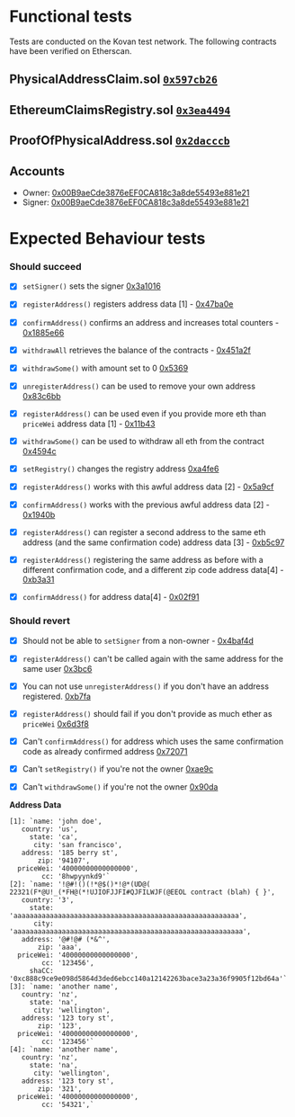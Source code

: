 # Functional tests
Tests are conducted on the Kovan test network. The following contracts have been verified on Etherscan.

## PhysicalAddressClaim.sol [`0x597cb26`](https://kovan.etherscan.io/address/0x597cb26b0dadd5361bf4a544eea571405f0f7d82#code)
## EthereumClaimsRegistry.sol [`0x3ea4494`](https://kovan.etherscan.io/address/0x3ea4494de0f892359544ef1322edef389db15bbf#code)
## ProofOfPhysicalAddress.sol [`0x2dacccb`](https://kovan.etherscan.io/address/0x2dacccbea6443f43a2c96ab66d35ac3266f90145#code)

## Accounts

- Owner: [0x00B9aeCde3876eEF0CA818c3a8de55493e881e21](https://kovan.etherscan.io/address/0x00B9aeCde3876eEF0CA818c3a8de55493e881e21)
- Signer: [0x00B9aeCde3876eEF0CA818c3a8de55493e881e21](https://kovan.etherscan.io/address/0x00B9aeCde3876eEF0CA818c3a8de55493e881e21)

# Expected Behaviour tests

### Should succeed

- [x] `setSigner()` sets the signer [0x3a1016](https://kovan.etherscan.io/tx/0x3a1016d95846b9564716bb7d90ebdc3e46e29beabef385e3531eaf46991f5ed5)
- [x] `registerAddress()` registers address data [1] - [0x47ba0e](https://kovan.etherscan.io/tx/0x47ba0e18f27e06875da6d3fd3b46d20f9091b707616ce2c53ff4b7cb97b9af6e)
- [x] `confirmAddress()` confirms an address and increases total counters - [0x1885e66](https://kovan.etherscan.io/tx/0x1885e665506d0092f041bc07b91bafcb67c690986aed1bfc06769d589716f5d5)
- [x] `withdrawAll` retrieves the balance of the contracts - [0x451a2f](https://kovan.etherscan.io/tx/0x451a2f1dda9be7c9815517b84878dc0080cf2672ee92c01fcef9cdb615488f59)
- [x] `withdrawSome()` with amount set to 0 [0x5369](https://kovan.etherscan.io/tx/0x5369bd68c4cc6bacadfd54822ed74b96bd12fec27ba83af779f5c41933485e7b)
- [x] `unregisterAddress()` can be used to remove your own address [0x83c6bb](https://kovan.etherscan.io/tx/0x83c6bb517cdeb849f334a5c83a1e880c80dace86dde139071588196a4072be0f)
- [x] `registerAddress()` can be used even if you provide more eth than `priceWei` address data [1] - [0x11b43](https://kovan.etherscan.io/tx/0x11b43b9a39bf33ef208e696b807c8c2241902c88a374fa37dd0635c0292a4e0d)
- [x] `withdrawSome()` can be used to withdraw all eth from the contract [0x4594c](https://kovan.etherscan.io/tx/0x4594cb3d5e561d57f386875a39f36eb1e92ff3edfe778bb4655083ec692b1c29)
- [x] `setRegistry()` changes the registry address [0xa4fe6](https://kovan.etherscan.io/tx/0xa4fe64f24c0cf13ac6c95101b7948492070814ba966278ee01310237af64a00c)
- [x] `registerAddress()` works with this awful address data [2] - [0x5a9cf](https://kovan.etherscan.io/tx/0x5a9cf64b39775929691897b1ebf89a699e960972ec90e23b9c916f2986e79a74)
- [x] `confirmAddress()` works with the previous awful address data [2] - [0x1940b](https://kovan.etherscan.io/tx/0x1940b76fb3f716cbeb5de40587abd1234e173bb9ed9415ce230fed2d01fa2987)
- [x] `registerAddress()` can register a second address to the same eth address (and the same confirmation code) address data [3] - [0xb5c97](https://kovan.etherscan.io/tx/0xb5c97b8baba4881b8b60747079eaa09afe58cea820e8d57ba0b5aec8136c2bf5)
- [x] `registerAddress()` registering the same address as before with a different confirmation code, and a different zip code address data[4] - [0xb3a31](https://kovan.etherscan.io/tx/0xb3a318d50cb59868d589f7cb1ffa0dfb63d90b13f8272f6b4ba12e3b6461255f)
- [x] `confirmAddress()` for address data[4] - [0x02f91](https://kovan.etherscan.io/tx/0x02f91483ebf23400ed7ff43d43ee680138164c99784398816b9b1cc67b46fffc)


### Should revert

- [x] Should not be able to `setSigner` from a non-owner - [0x4baf4d](https://kovan.etherscan.io/tx/0x4baf4d7003ef696586811482efc2b71bb5319537246f254dacf115bc6d739e8d)
- [x] `registerAddress()` can't be called again with the same address for the same user [0x3bc6](https://kovan.etherscan.io/tx/0x3bc6e6281e17fb757c8c76bb641f998f9a098ff393e3ee568e1402db9e198d76)
- [x] You can not use `unregisterAddress()` if you don't have an address registered. [0xb7fa](https://kovan.etherscan.io/tx/0xb7fa66f760090be041eacd9b7ea3f170fa427e8494069218ad5b25548110d3ab)
- [x] `registerAddress()` should fail if you don't provide as much ether as `priceWei` [0x6d3f8](https://kovan.etherscan.io/tx/0x6d3f38431f517cbbd3144ee8e5e5a879a5ae0737984e0b968467ada19ebdcd8c)
- [x] Can't `confirmAddress()` for address which uses the same confirmation code as already confirmed address [0x72071](https://kovan.etherscan.io/tx/0x7207164553cd57f6179bed06d2689a308f1aa8c81d7a28c7e197729788f2b2e2)
- [x] Can't `setRegistry()` if you're not the owner [0xae9c](https://kovan.etherscan.io/tx/0xae9c42313de058ad10cbb4fb03da369b04ab4ecc583d9d70d5d1af8f5a9ee425)
- [x] Can't `withdrawSome()` if you're not the owner [0x90da](https://kovan.etherscan.io/tx/0x90da3d9e5e03a18dbed2a1e0d7dbfb80cdef6e0aad631c1fd9d86cccef7e072f)


__Address Data__
```
[1]: `name: 'john doe', 
   country: 'us', 
     state: 'ca', 
      city: 'san francisco', 
   address: '185 berry st', 
       zip: '94107', 
  priceWei: '40000000000000000', 
        cc: '8hwpyynkd9'`
[2]: `name: '!@#!()(!*@$()*!@*(UD@( 22321(F*@U!_(*FH@(*!UJIOFJJFI#QJFILWJF(@EEOL contract (blah) { }',
   country: '3',
     state: 'aaaaaaaaaaaaaaaaaaaaaaaaaaaaaaaaaaaaaaaaaaaaaaaaaaaaaaaa',
      city: 'aaaaaaaaaaaaaaaaaaaaaaaaaaaaaaaaaaaaaaaaaaaaaaaaaaaaaaaaa',
   address: '@#!@# (*&^',
       zip: 'aaa',
  priceWei: '40000000000000000',
        cc: '123456',
     shaCC: '0xc888c9ce9e098d5864d3ded6ebcc140a12142263bace3a23a36f9905f12bd64a'`
[3]: `name: 'another name',
   country: 'nz',
     state: 'na',
      city: 'wellington',
   address: '123 tory st',
       zip: '123',
  priceWei: '40000000000000000',
        cc: '123456'`
[4]: `name: 'another name',
   country: 'nz',
     state: 'na',
      city: 'wellington',
   address: '123 tory st',
       zip: '321',
  priceWei: '40000000000000000',
        cc: '54321',`
  ```